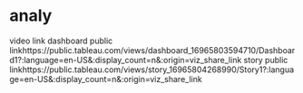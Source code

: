 # analy
video link
dashboard public linkhttps://public.tableau.com/views/dashboard_16965803594710/Dashboard1?:language=en-US&:display_count=n&:origin=viz_share_link
story public linkhttps://public.tableau.com/views/story_16965804268990/Story1?:language=en-US&:display_count=n&:origin=viz_share_link
